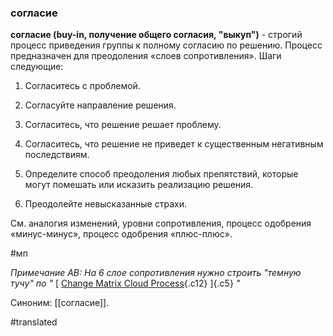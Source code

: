 ### согласие

**согласие (buy-in, получение общего согласия, "выкуп")** - строгий процесс приведения группы к полному согласию по решению. Процесс предназначен для преодоления «слоев сопротивления». Шаги следующие:

1. Согласитесь с проблемой.

2. Согласуйте направление решения.

3. Согласитесь, что решение решает проблему.

4. Согласитесь, что решение не приведет к существенным негативным последствиям.

5. Определите способ преодоления любых препятствий, которые могут помешать или исказить реализацию решения.

6. Преодолейте невысказанные страхи.

См. аналогия изменений, уровни сопротивления, процесс одобрения «минус-минус», процесс одобрения «плюс-плюс».

#мп

*Примечание АВ: На 6 слое сопротивления нужно строить "темную тучу" по \"* [ [Change Matrix Cloud Process](https://www.google.com/url?q=https://cdn.ymaws.com/sites/tocico.site-ym.com/resource/resmgr/white_paper/Change_Matrix_Cloud_Process_.pdf&sa=D&source=editors&ust=1666905735077616&usg=AOvVaw3dOVNckSADO1E24PGJ82eX){.c12} ]{.c5} *"*

Синоним: [[согласие]].

#translated
